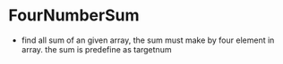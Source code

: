 # FourNumberSum
- find all sum of an given array, the sum must make by four element in array. the sum is predefine as targetnum
